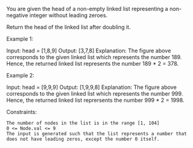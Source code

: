 

You are given the head of a non-empty linked list representing a non-negative integer without leading zeroes.

Return the head of the linked list after doubling it.


Example 1:

Input: head = [1,8,9]
Output: [3,7,8]
Explanation: The figure above corresponds to the given linked list which represents the number 189. Hence, the returned linked list represents the number 189 * 2 = 378.

Example 2:

Input: head = [9,9,9]
Output: [1,9,9,8]
Explanation: The figure above corresponds to the given linked list which represents the number 999. Hence, the returned linked list reprersents the number 999 * 2 = 1998. 

 

Constraints:

    The number of nodes in the list is in the range [1, 104]
    0 <= Node.val <= 9
    The input is generated such that the list represents a number that does not have leading zeros, except the number 0 itself.
